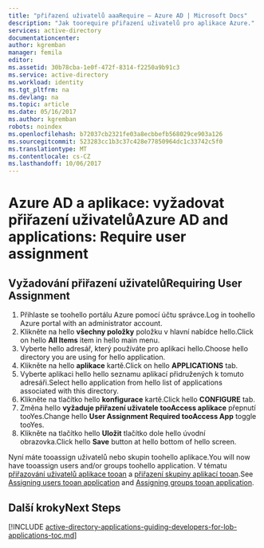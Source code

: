 ```yaml
---
title: "přiřazení uživatelů aaaRequire – Azure AD | Microsoft Docs"
description: "Jak toorequire přiřazení uživatelů pro aplikace Azure."
services: active-directory
documentationcenter: 
author: kgremban
manager: femila
editor: 
ms.assetid: 30b78cba-1e0f-472f-8314-f2250a9b91c3
ms.service: active-directory
ms.workload: identity
ms.tgt_pltfrm: na
ms.devlang: na
ms.topic: article
ms.date: 05/16/2017
ms.author: kgremban
robots: noindex
ms.openlocfilehash: b72037cb2321fe03a8ecbbefb568029ce903a126
ms.sourcegitcommit: 523283cc1b3c37c428e77850964dc1c33742c5f0
ms.translationtype: MT
ms.contentlocale: cs-CZ
ms.lasthandoff: 10/06/2017
---
```

# <a name="azure-ad-and-applications-require-user-assignment"></a><span data-ttu-id="48c7a-103">Azure AD a aplikace: vyžadovat přiřazení uživatelů</span><span class="sxs-lookup"><span data-stu-id="48c7a-103">Azure AD and applications: Require user assignment</span></span>
## <a name="requiring-user-assignment"></a><span data-ttu-id="48c7a-104">Vyžadování přiřazení uživatelů</span><span class="sxs-lookup"><span data-stu-id="48c7a-104">Requiring User Assignment</span></span>
1. <span data-ttu-id="48c7a-105">Přihlaste se toohello portálu Azure pomocí účtu správce.</span><span class="sxs-lookup"><span data-stu-id="48c7a-105">Log in toohello Azure portal with an administrator account.</span></span>
2. <span data-ttu-id="48c7a-106">Klikněte na hello **všechny položky** položku v hlavní nabídce hello.</span><span class="sxs-lookup"><span data-stu-id="48c7a-106">Click on hello **All Items** item in hello main menu.</span></span>
3. <span data-ttu-id="48c7a-107">Vyberte hello adresář, který používáte pro aplikaci hello.</span><span class="sxs-lookup"><span data-stu-id="48c7a-107">Choose hello directory you are using for hello application.</span></span>
4. <span data-ttu-id="48c7a-108">Klikněte na hello **aplikace** kartě.</span><span class="sxs-lookup"><span data-stu-id="48c7a-108">Click on hello **APPLICATIONS** tab.</span></span>
5. <span data-ttu-id="48c7a-109">Vyberte aplikaci hello hello seznamu aplikací přidružených k tomuto adresáři.</span><span class="sxs-lookup"><span data-stu-id="48c7a-109">Select hello application from hello list of applications associated with this directory.</span></span>
6. <span data-ttu-id="48c7a-110">Klikněte na tlačítko hello **konfigurace** kartě.</span><span class="sxs-lookup"><span data-stu-id="48c7a-110">Click hello **CONFIGURE** tab.</span></span>
7. <span data-ttu-id="48c7a-111">Změna hello **vyžaduje přiřazení uživatele tooAccess aplikace** přepnutí tooYes.</span><span class="sxs-lookup"><span data-stu-id="48c7a-111">Change hello **User Assignment Required tooAccess App** toggle tooYes.</span></span>
8. <span data-ttu-id="48c7a-112">Klikněte na tlačítko hello **Uložit** tlačítko dole hello úvodní obrazovka.</span><span class="sxs-lookup"><span data-stu-id="48c7a-112">Click hello **Save** button at hello bottom of hello screen.</span></span>

<span data-ttu-id="48c7a-113">Nyní máte tooassign uživatelů nebo skupin toohello aplikace.</span><span class="sxs-lookup"><span data-stu-id="48c7a-113">You will now have tooassign users and/or groups toohello application.</span></span> <span data-ttu-id="48c7a-114">V tématu [přiřazování uživatelů aplikace tooan](active-directory-applications-guiding-developers-assigning-users.md) a [přiřazení skupiny aplikací tooan](active-directory-applications-guiding-developers-assigning-groups.md).</span><span class="sxs-lookup"><span data-stu-id="48c7a-114">See [Assigning users tooan application](active-directory-applications-guiding-developers-assigning-users.md) and [Assigning groups tooan application](active-directory-applications-guiding-developers-assigning-groups.md).</span></span>

## <a name="next-steps"></a><span data-ttu-id="48c7a-115">Další kroky</span><span class="sxs-lookup"><span data-stu-id="48c7a-115">Next Steps</span></span>
[!INCLUDE [active-directory-applications-guiding-developers-for-lob-applications-toc.md](../../includes/active-directory-applications-guiding-developers-for-lob-applications-toc.md)]
